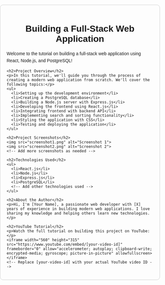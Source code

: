 <!DOCTYPE html>
<html lang="en">
<head>
  <meta charset="UTF-8">
  <meta name="viewport" content="width=device-width, initial-scale=1.0">
  <title>Full-Stack Web Application Tutorial</title>
  <style>
    /* Add your CSS styles here */
    body {
      font-family: Arial, sans-serif;
      margin: 0;
      padding: 0;
    }
    .container {
      max-width: 800px;
      margin: 50px auto;
      padding: 20px;
      border: 1px solid #ccc;
      border-radius: 10px;
    }
    h1 {
      text-align: center;
    }
    p {
      line-height: 1.6;
    }
    img {
      max-width: 100%;
      display: block;
      margin: 20px auto;
    }
  </style>
</head>
<body>
  <div class="container">
    <h1>Building a Full-Stack Web Application</h1>
    <p>Welcome to the tutorial on building a full-stack web application using React, Node.js, and PostgreSQL!</p>
    
    <h2>Project Overview</h2>
    <p>In this tutorial, we'll guide you through the process of creating a modern web application from scratch. We'll cover the following topics:</p>
    <ul>
      <li>Setting up the development environment</li>
      <li>Creating a PostgreSQL database</li>
      <li>Building a Node.js server with Express.js</li>
      <li>Developing the frontend using React.js</li>
      <li>Integrating frontend with backend API</li>
      <li>Implementing search and sorting functionality</li>
      <li>Styling the application with CSS</li>
      <li>Testing and deploying the application</li>
    </ul>

    <h2>Project Screenshots</h2>
    <img src="screenshot1.png" alt="Screenshot 1">
    <img src="screenshot2.png" alt="Screenshot 2">
    <!-- Add more screenshots as needed -->

    <h2>Technologies Used</h2>
    <ul>
      <li>React.js</li>
      <li>Node.js</li>
      <li>Express.js</li>
      <li>PostgreSQL</li>
      <!-- Add other technologies used -->
    </ul>

    <h2>About the Author</h2>
    <p>Hi, I'm [Your Name], a passionate web developer with [X] years of experience in building modern web applications. I love sharing my knowledge and helping others learn new technologies.</p>

    <h2>YouTube Tutorial</h2>
    <p>Watch the full tutorial on building this project on YouTube:</p>
    <iframe width="560" height="315" src="https://www.youtube.com/embed/[your-video-id]" frameborder="0" allow="accelerometer; autoplay; clipboard-write; encrypted-media; gyroscope; picture-in-picture" allowfullscreen></iframe>
    <!-- Replace [your-video-id] with your actual YouTube video ID -->

  </div>
</body>
</html>
